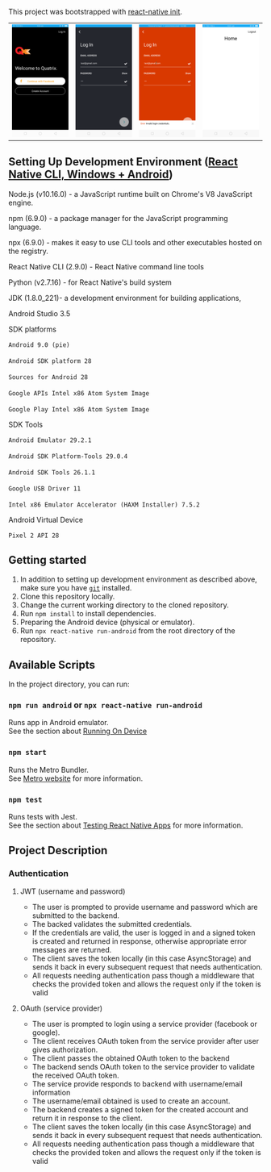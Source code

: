 This project was bootstrapped with [react-native init](https://github.com/react-native-community/cli).


<table>
  <tr>
    <td><img src="./screenshots/welcome.png" width="200"></td>
    <td><img src="./screenshots/login.png" width="200"></td>
    <td><img src="./screenshots/loginError.png" width="200"></td>
    <td><img src="./screenshots/home.png" width="200"></td>
  <tr>
</table>


## Setting Up Development Environment ([React Native CLI, Windows + Android](https://facebook.github.io/react-native/docs/getting-started))

Node.js (v10.16.0) - a JavaScript runtime built on Chrome's V8 JavaScript engine.

npm (6.9.0) - a package manager for the JavaScript programming language.

npx (6.9.0) - makes it easy to use CLI tools and other executables hosted on the registry.

React Native CLI (2.9.0) - React Native command line tools

Python  (v2.7.16) - for React Native's build system

JDK  (1.8.0_221)- a development environment for building applications, 

Android Studio 3.5

SDK platforms

	Android 9.0 (pie)

	Android SDK platform 28

	Sources for Android 28

	Google APIs Intel x86 Atom System Image

	Google Play Intel x86 Atom System Image

SDK Tools

	Android Emulator 29.2.1

	Android SDK Platform-Tools 29.0.4

	Android SDK Tools 26.1.1

	Google USB Driver 11

	Intel x86 Emulator Accelerator (HAXM Installer) 7.5.2

Android Virtual Device

	Pixel 2 API 28

## Getting started
1. 	In addition to setting up development environment as described above, make sure you have [`git`](https://git-scm.com/) installed.
2. 	Clone this repository locally.
3.  Change the current working directory to the cloned repository.
4.	Run `npm install` to install dependencies.
5.	Preparing the Android device (physical or emulator).
6. 	Run `npx react-native run-android` from the root directory of the repository.



## Available Scripts

In the project directory, you can run:

### `npm run android` or `npx react-native run-android`
 
Runs app in Android emulator.<br>
See the section about [Running On Device](https://facebook.github.io/react-native/docs/running-on-device)

### `npm start`

Runs the Metro Bundler.<br>
See [Metro website](https://facebook.github.io/metro/en/) for more information.

### `npm test`

Runs tests with Jest.<br>
See the section about [Testing React Native Apps](https://jestjs.io/docs/en/tutorial-react-native) for more information.

## Project Description

### Authentication

1. JWT (username and password)
	- The user is prompted to provide username and password which are submitted to the backend.
	- The backed validates the submitted credentials.
	- If the credentials are valid, the user is logged in and a signed token is created and returned in response, otherwise appropriate error messages are returned.
	- The client saves the token locally (in this case AsyncStorage) and sends it back in every subsequent request that needs authentication.
	- All requests needing authentication pass though a middleware that checks the provided token and allows the request only if the token is valid
	
2. OAuth (service provider)
	- The user is prompted to login using a service provider (facebook or google).
	- The client receives OAuth token from the service provider after user gives authorization.
	- The client passes the obtained OAuth token to the backend
	- The backend sends OAuth token to the service provider to validate the  received OAuth token. 
	- The service provide responds to backend with username/email information
	- The username/email obtained is used to create an account.
	- The backend creates a signed token for the created account and return it in response to the client. 
	- The client saves the token locally (in this case AsyncStorage) and sends it back in every subsequent request that needs authentication.
	- All requests needing authentication pass though a middleware that checks the provided token and allows the request only if the token is valid